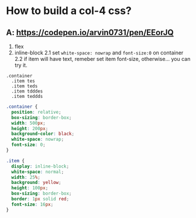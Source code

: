 # How to build a col-4 css?

## A: https://codepen.io/arvin0731/pen/EEorJQ

1. flex
2. inline-block
	2.1 set `white-space: nowrap` and `font-size:0` on container
	2.2 if item will have text, remeber set item font-size, otherwise... you can try it.

```pug
.container
  .item tes
  .item teds
  .item tdddes
  .item teddds
``` 


```css
.container {
  position: relative;
  box-sizing: border-box;
  width: 500px;
  height: 200px;
  background-color: black;
  white-space: nowrap;
  font-size: 0;
}

.item {
  display: inline-block;
  white-space: normal;
  width: 25%;
  background: yellow;
  height: 100px;
  box-sizing: border-box;
  border: 1px solid red;
  font-size: 16px;
}
```

